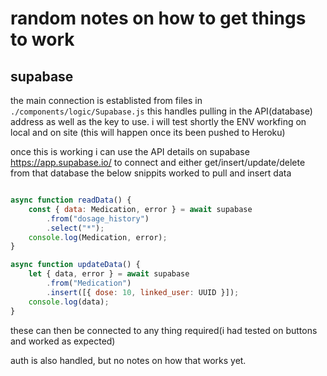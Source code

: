 # random notes on how to get things to work

## supabase

the main connection is establisted from files in `./components/logic/Supabase.js` this handles pulling in the API(database) address as well as the key to use. i will test shortly the ENV workfing on local and on site (this will happen once its been pushed to Heroku)

once this is working i can use the API details on supabase <https://app.supabase.io/> to connect and either get/insert/update/delete from that database
the below snippits worked to pull and insert data

```javascript

async function readData() {
    const { data: Medication, error } = await supabase
        .from("dosage_history")
        .select("*");
    console.log(Medication, error);
}

async function updateData() {
    let { data, error } = await supabase
        .from("Medication")
        .insert([{ dose: 10, linked_user: UUID }]);
    console.log(data);
}

```

these can then be connected to any thing required(i had tested on buttons and worked as expected)


auth is also handled, but no notes on how that works yet.
